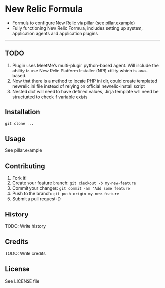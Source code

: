 # New Relic Formula

- Formula to configure New Relic via pillar (see pillar.example)
- Fully functioning New Relic Formula, includes setting up system, application agents and application plugins 

----

## TODO

1. Plugin uses MeetMe's multi-plugin python-based agent. Will include the ability to use New Relic Platform
   Installer (NPI) utility which is java-based.
2. Now that there is a method to locate PHP ini dir, could create templated newrelic.ini file instead of 
   relying on official newrelic-install script
3. Nested dict will need to have defined values, Jinja template will need be structurted to check if variable exists

## Installation

`git clone ...`

## Usage

See pillar.example

## Contributing

1. Fork it!
2. Create your feature branch: `git checkout -b my-new-feature`
3. Commit your changes: `git commit -am 'Add some feature'`
4. Push to the branch: `git push origin my-new-feature`
5. Submit a pull request :D

## History

TODO: Write history

## Credits

TODO: Write credits

## License

See LICENSE file
